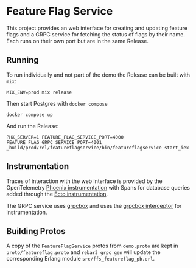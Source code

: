 # Feature Flag Service

This project provides an web interface for creating and updating feature flags
and a GRPC service for fetching the status of flags by their name. Each runs on
their own port but are in the same Release.

## Running

To run individually and not part of the demo the Release can be built with
`mix`:

``` shell
MIX_ENV=prod mix release
```

Then start Postgres with `docker compose`

``` shell
docker compose up
```

And run the Release:

``` shell
PHX_SERVER=1 FEATURE_FLAG_SERVICE_PORT=4000 FEATURE_FLAG_GRPC_SERVICE_PORT=4001 _build/prod/rel/featureflagservice/bin/featureflagservice start_iex
```

## Instrumentation

Traces of interaction with the web interface is provided by the OpenTelemetry
[Phoenix
instrumentation](https://github.com/open-telemetry/opentelemetry-erlang-contrib/tree/main/instrumentation/opentelemetry_phoenix)
with Spans for database queries added through the [Ecto
instrumentation](https://github.com/open-telemetry/opentelemetry-erlang-contrib/tree/main/instrumentation/opentelemetry_ecto).

The GRPC service uses [grpcbox](https://github.com/tsloughter/grpcbox) and uses
the [grpcbox
interceptor](https://github.com/open-telemetry/opentelemetry-erlang-contrib/tree/main/instrumentation/opentelemetry_grpcbox)
for instrumentation.

## Building Protos

A copy of the `FeatureFlagService` protos from `demo.proto` are kept in
`proto/featureflag.proto` and `rebar3 grpc gen` will update the corresponding
Erlang module `src/ffs_featureflag_pb.erl`.

